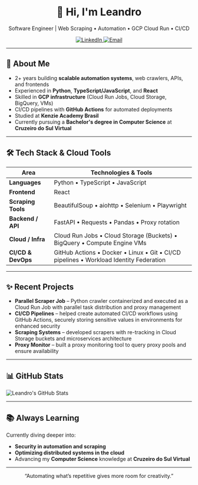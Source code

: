 <div align="center">
  <h1>👋 Hi, I'm Leandro</h1>
  <p>Software Engineer | Web Scraping • Automation • GCP Cloud Run • CI/CD</p>
  <p>
    <a href="https://www.linkedin.com/in/leandromlc">
      <img alt="LinkedIn" src="https://img.shields.io/badge/LinkedIn-%230077B5.svg?style=flat&logo=linkedin&logoColor=white" />
    </a>
    <a href="mailto:lourenco.contato1@gmail.com">
      <img alt="Email" src="https://img.shields.io/badge/Email-D14836?style=flat&logo=gmail&logoColor=white" />
    </a>
  </p>
</div>

---

## 🚀 About Me

- 2+ years building **scalable automation systems**, web crawlers, APIs, and frontends  
- Experienced in **Python**, **TypeScript/JavaScript**, and **React**  
- Skilled in **GCP infrastructure** (Cloud Run Jobs, Cloud Storage, BigQuery, VMs)  
- CI/CD pipelines with **GitHub Actions** for automated deployments  
- Studied at **Kenzie Academy Brasil**  
- Currently pursuing a **Bachelor's degree in Computer Science** at **Cruzeiro do Sul Virtual**

---

## 🛠️ Tech Stack & Cloud Tools

| Area                | Technologies & Tools                                                                 |
|---------------------|--------------------------------------------------------------------------------------|
| **Languages**        | Python • TypeScript • JavaScript                                                     |
| **Frontend**         | React                                                                                |
| **Scraping Tools**   | BeautifulSoup • aiohttp • Selenium • Playwright                                     |
| **Backend / API**    | FastAPI • Requests • Pandas • Proxy rotation                                         |
| **Cloud / Infra**    | Cloud Run Jobs • Cloud Storage (Buckets) • BigQuery • Compute Engine VMs             |
| **CI/CD & DevOps**   | GitHub Actions • Docker • Linux • Git • CI/CD pipelines • Workload Identity Federation |

---

## ✨ Recent Projects

- **Parallel Scraper Job** – Python crawler containerized and executed as a Cloud Run Job with parallel task distribution and proxy management  
- **CI/CD Pipelines** – helped create automated CI/CD workflows using GitHub Actions, securely storing sensitive values in environments for enhanced security  
- **Scraping Systems** – developed scrapers with re-tracking in Cloud Storage buckets and microservices architecture
- **Proxy Monitor** – built a proxy monitoring tool to query proxy pools and ensure availability  

---

## 📊 GitHub Stats

![Leandro's GitHub Stats](https://github-readme-stats.vercel.app/api?username=leandromlc&show_icons=true&theme=dark)

---

## 📚 Always Learning

Currently diving deeper into:

- **Security in automation and scraping**
- **Optimizing distributed systems in the cloud**
- Advancing my **Computer Science** knowledge at **Cruzeiro do Sul Virtual**

---

<div align="center">
  <p>“Automating what’s repetitive gives more room for creativity.”</p>
</div>
